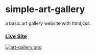 # simple-art-gallery
a basic art gallery website with html,css.
### [Live Site](https://hadis98.github.io/simple-art-gallery)
[![art-gallery.png](https://i.postimg.cc/qqvJk3Mx/art-gallery.png)](https://postimg.cc/hzNWshmX)

